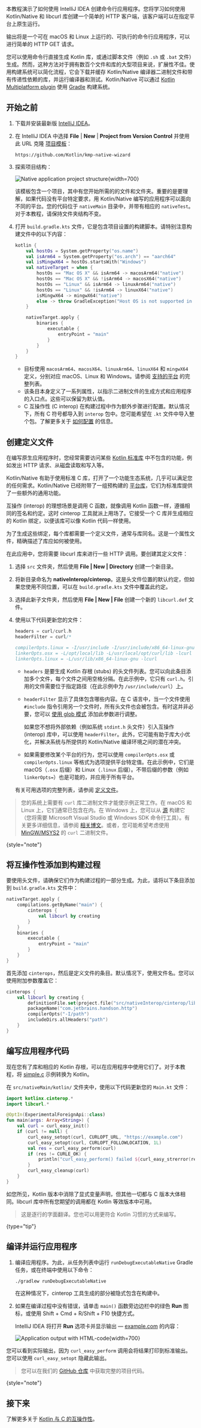 [//]: # (title: 使用 C 互操作和 libcurl 创建应用 – 教程)

本教程演示了如何使用 IntelliJ IDEA 创建命令行应用程序。您将学习如何使用 Kotlin/Native 和 libcurl 库创建一个简单的 HTTP 客户端，该客户端可以在指定平台上原生运行。

输出将是一个可在 macOS 和 Linux 上运行的、可执行的命令行应用程序，可以进行简单的 HTTP GET 请求。

您可以使用命令行直接生成 Kotlin 库，或通过脚本文件（例如 `.sh` 或 `.bat` 文件）生成。然而，这种方法对于拥有数百个文件和库的大型项目来说，扩展性不佳。使用构建系统可以简化流程，它会下载并缓存 Kotlin/Native 编译器二进制文件和带有传递性依赖的库，并运行编译器和测试。Kotlin/Native 可以通过 [Kotlin Multiplatform plugin](gradle-configure-project.md#targeting-multiple-platforms) 使用 [Gradle](https://gradle.org) 构建系统。

## 开始之前

1.  下载并安装最新版 [IntelliJ IDEA](https://www.jetbrains.com/idea/)。
2.  在 IntelliJ IDEA 中选择 **File** | **New** | **Project from Version Control** 并使用此 URL 克隆 [项目模板](https://github.com/Kotlin/kmp-native-wizard)：

    ```none
    https://github.com/Kotlin/kmp-native-wizard
    ```  

3.  探索项目结构：

    ![Native application project structure](native-project-structure.png){width=700}

    该模板包含一个项目，其中有您开始所需的的文件和文件夹。重要的是要理解，如果代码没有平台特定要求，用 Kotlin/Native 编写的应用程序可以面向不同的平台。您的代码位于 `nativeMain` 目录中，并带有相应的 `nativeTest`。对于本教程，请保持文件夹结构不变。

4.  打开 `build.gradle.kts` 文件，它是包含项目设置的构建脚本。请特别注意构建文件中的以下内容：

    ```kotlin
    kotlin {
        val hostOs = System.getProperty("os.name")
        val isArm64 = System.getProperty("os.arch") == "aarch64"
        val isMingwX64 = hostOs.startsWith("Windows")
        val nativeTarget = when {
            hostOs == "Mac OS X" && isArm64 -> macosArm64("native")
            hostOs == "Mac OS X" && !isArm64 -> macosX64("native")
            hostOs == "Linux" && isArm64 -> linuxArm64("native")
            hostOs == "Linux" && !isArm64 -> linuxX64("native")
            isMingwX64 -> mingwX64("native")
            else -> throw GradleException("Host OS is not supported in Kotlin/Native.")
        }
    
        nativeTarget.apply {
            binaries {
                executable {
                    entryPoint = "main"
                }
            }
        }
    }
    
    ```

    *   目标使用 `macosArm64`、`macosX64`、`linuxArm64`、`linuxX64` 和 `mingwX64` 定义，分别对应 macOS、Linux 和 Windows。请参阅 [支持的平台](native-target-support.md) 的完整列表。
    *   该条目本身定义了一系列属性，以指示二进制文件的生成方式和应用程序的入口点。这些可以保留为默认值。
    *   C 互操作性 (C interop) 在构建过程中作为额外步骤进行配置。默认情况下，所有 C 符号都导入到 `interop` 包中。您可能希望在 `.kt` 文件中导入整个包。了解更多关于 [如何配置](gradle-configure-project.md#targeting-multiple-platforms) 的信息。

## 创建定义文件

在编写原生应用程序时，您经常需要访问某些 [Kotlin 标准库](https://kotlinlang.org/api/latest/jvm/stdlib/) 中不包含的功能，例如发出 HTTP 请求、从磁盘读取和写入等。

Kotlin/Native 有助于使用标准 C 库，打开了一个功能生态系统，几乎可以满足您的任何需求。Kotlin/Native 已经附带了一组预构建的 [平台库](native-platform-libs.md)，它们为标准库提供了一些额外的通用功能。

互操作 (interop) 的理想场景是调用 C 函数，就像调用 Kotlin 函数一样，遵循相同的签名和约定。这时 cinterop 工具就派上用场了。它接受一个 C 库并生成相应的 Kotlin 绑定，以便该库可以像 Kotlin 代码一样使用。

为了生成这些绑定，每个库都需要一个定义文件，通常与库同名。这是一个属性文件，精确描述了库应如何被使用。

在此应用中，您将需要 libcurl 库来进行一些 HTTP 调用。要创建其定义文件：

1.  选择 `src` 文件夹，然后使用 **File | New | Directory** 创建一个新目录。
2.  将新目录命名为 **nativeInterop/cinterop**。这是头文件位置的默认约定，但如果您使用不同位置，可以在 `build.gradle.kts` 文件中覆盖此约定。
3.  选择此新子文件夹，然后使用 **File | New | File** 创建一个新的 `libcurl.def` 文件。
4.  使用以下代码更新您的文件：

    ```c
    headers = curl/curl.h
    headerFilter = curl/*
    
    compilerOpts.linux = -I/usr/include -I/usr/include/x86_64-linux-gnu
    linkerOpts.osx = -L/opt/local/lib -L/usr/local/opt/curl/lib -lcurl
    linkerOpts.linux = -L/usr/lib/x86_64-linux-gnu -lcurl
    ```

    *   `headers` 是要生成 Kotlin 存根 (stubs) 的头文件列表。您可以向此条目添加多个文件，每个文件之间用空格分隔。在此示例中，它只有 `curl.h`。引用的文件需要位于指定路径（在此示例中为 `/usr/include/curl`）上。
    *   `headerFilter` 显示了具体包含哪些内容。在 C 语言中，当一个文件使用 `#include` 指令引用另一个文件时，所有头文件也会被包含。有时这并非必要，您可以 [使用 glob 模式](https://en.wikipedia.org/wiki/Glob_(programming)) 添加此参数进行调整。

        如果您不想将外部依赖（例如系统 `stdint.h` 头文件）引入互操作 (interop) 库中，可以使用 `headerFilter`。此外，它可能有助于库大小优化，并解决系统与所提供的 Kotlin/Native 编译环境之间的潜在冲突。

    *   如果需要修改某个平台的行为，您可以使用 `compilerOpts.osx` 或 `compilerOpts.linux` 等格式为选项提供平台特定值。在此示例中，它们是 macOS（`.osx` 后缀）和 Linux（`.linux` 后缀）。不带后缀的参数（例如 `linkerOpts=`）也是可能的，并应用于所有平台。

    有关可用选项的完整列表，请参阅 [定义文件](native-definition-file.md#properties)。

> 您的系统上需要有 `curl` 库二进制文件才能使示例正常工作。在 macOS 和 Linux 上，它们通常已包含在内。在 Windows 上，您可以从 [源](https://curl.se/download.html) 构建它（您将需要 Microsoft Visual Studio 或 Windows SDK 命令行工具）。有关更多详细信息，请参阅 [相关博文](https://jonnyzzz.com/blog/2018/10/29/kn-libcurl-windows/)。或者，您可能希望考虑使用 [MinGW/MSYS2](https://www.msys2.org/) 的 `curl` 二进制文件。
>
{style="note"}

## 将互操作性添加到构建过程

要使用头文件，请确保它们作为构建过程的一部分生成。为此，请将以下条目添加到 `build.gradle.kts` 文件中：

```kotlin
nativeTarget.apply {
    compilations.getByName("main") {
        cinterops {
            val libcurl by creating
        }
    }
    binaries {
        executable {
            entryPoint = "main"
        }
    }
}
```

首先添加 `cinterops`，然后是定义文件的条目。默认情况下，使用文件名。您可以使用附加参数覆盖它：

```kotlin
cinterops {
    val libcurl by creating {
        definitionFile.set(project.file("src/nativeInterop/cinterop/libcurl.def"))
        packageName("com.jetbrains.handson.http")
        compilerOpts("-I/path")
        includeDirs.allHeaders("path")
    }
}
```

## 编写应用程序代码

现在您有了库和相应的 Kotlin 存根，可以在应用程序中使用它们了。对于本教程，将 [simple.c](https://curl.se/libcurl/c/simple.html) 示例转换为 Kotlin。

在 `src/nativeMain/kotlin/` 文件夹中，使用以下代码更新您的 `Main.kt` 文件：

```kotlin
import kotlinx.cinterop.*
import libcurl.*

@OptIn(ExperimentalForeignApi::class)
fun main(args: Array<String>) {
    val curl = curl_easy_init()
    if (curl != null) {
        curl_easy_setopt(curl, CURLOPT_URL, "https://example.com")
        curl_easy_setopt(curl, CURLOPT_FOLLOWLOCATION, 1L)
        val res = curl_easy_perform(curl)
        if (res != CURLE_OK) {
            println("curl_easy_perform() failed ${curl_easy_strerror(res)?.toKString()}")
        }
        curl_easy_cleanup(curl)
    }
}
```

如您所见，Kotlin 版本中消除了显式变量声明，但其他一切都与 C 版本大体相同。libcurl 库中所有您期望的调用都在 Kotlin 等效版本中可用。

> 这是逐行的字面翻译。您也可以用更符合 Kotlin 习惯的方式来编写。
>
{type="tip"}

## 编译并运行应用程序

1.  编译应用程序。为此，从任务列表中运行 `runDebugExecutableNative` Gradle 任务，或在终端中使用以下命令：
 
    ```bash
    ./gradlew runDebugExecutableNative
    ```

    在这种情况下，cinterop 工具生成的部分被隐式包含在构建中。

2.  如果在编译过程中没有错误，请单击 `main()` 函数旁边边栏中的绿色 **Run** 图标，或使用 <shortcut>Shift + Cmd + R</shortcut>/<shortcut>Shift + F10</shortcut> 快捷方式。

    IntelliJ IDEA 将打开 **Run** 选项卡并显示输出 — [example.com](https://example.com/) 的内容：

    ![Application output with HTML-code](native-output.png){width=700}

您可以看到实际输出，因为 `curl_easy_perform` 调用会将结果打印到标准输出。您可以使用 `curl_easy_setopt` 隐藏此输出。

> 您可以在我们的 [GitHub 仓库](https://github.com/Kotlin/kotlin-hands-on-intro-kotlin-native) 中获取完整的项目代码。
>
{style="note"}

## 接下来

了解更多关于 [Kotlin 与 C 的互操作性](native-c-interop.md)。